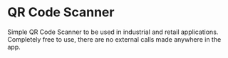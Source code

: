 # QR Code Scanner

Simple QR Code Scanner to be used in industrial and retail applications. Completely free to use, there are no external calls made anywhere in the app.
